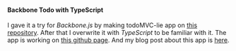 #### Backbone Todo with TypeScript

I gave it a try for _Backbone.js_ by making todoMVC-lie app on
[this repository](https://github.com/hi-ogawa/backbone_test).
After that I overwrite it with _TypeScript_ to be familiar with it.
The app is working on [this github page](http://hi-ogawa.github.io/typescript_test).
And my blog post about this app is
[here](http://hi-ogawa.github.io/2015/07/30/typescript-tutorial/).
